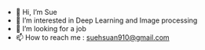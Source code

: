 - 👋 Hi, I’m Sue
- 👀 I’m interested in Deep Learning and Image processing
- 💞️ I’m looking for a job
- 📫 How to reach me : suehsuan910@gmail.com

<!---
suehsuan/suehsuan is a ✨ special ✨ repository because its `README.md` (this file) appears on your GitHub profile.
You can click the Preview link to take a look at your changes.
--->
